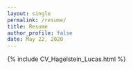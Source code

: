 ```yaml
---
layout: single
permalink: /resume/
title: Resume
author_profile: false
date: May 22, 2020
---
```


{% include CV_Hagelstein_Lucas.html %}

